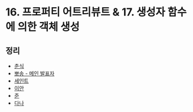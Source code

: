 # 16. 프로퍼티 어트리뷰트 & 17. 생성자 함수에 의한 객체 생성

## 정리

- [춘식]()
- [뽀송 - 메인 발표자]()
- [세인트]()
- [이안]()
- [준]()
- [다나]()
